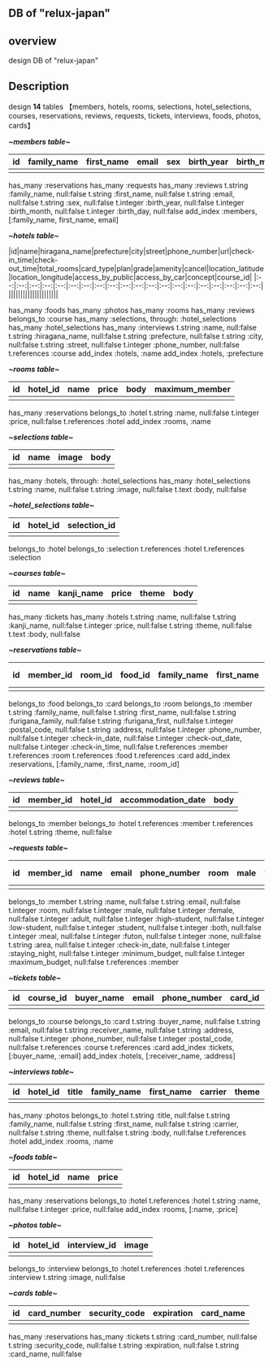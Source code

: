 **DB of "relux-japan"**
---
## overview
design DB of "relux-japan"

## **Description**
design **14** tables
【members, hotels, rooms, selections, hotel_selections, courses, reservations, reviews, requests, tickets,  interviews, foods, photos, cards】

***~members table~***

|id|family_name|first_name|email|sex|birth_year|birth_month|birth_day|postal_code|address|phone_number|password|password_confirmation|
|:--:|:--:|:--:|:--:|:--:|:--:|:--:|:--:|:--:|:--:|:--:|:--:|:--:|
||||||||||||||

has_many :reservations
has_many :requests
has_many :reviews
t.string :family_name, null:false
t.string :first_name, null:false
t.string :email, null:false
t.string :sex, null:false
t.integer :birth_year, null:false
t.integer :birth_month, null:false
t.integer :birth_day, null:false
add_index :members, [:family_name, first_name, email]

***~hotels table~***

|id|name|hiragana_name|prefecture|city|street|phone_number|url|check-in_time|check-out_time|total_rooms|card_type|plan|grade|amenity|cancel|location_latitude|location_longitude|access_by_public|access_by_car|concept|course_id|
|:--:|:--:|:--:|:--:|:--:|:--:|:--:|:--:|:--:|:--:|:--:|:--:|:--:|:--:|:--:|:--:|:--:|:--:|:--:|:--:|
|||||||||||||||||||||

has_many :foods
has_many :photos
has_many :rooms
has_many :reviews
belongs_to :course
has_many :selections, through: :hotel_selections
has_many :hotel_selections
has_many :interviews
t.string :name, null:false
t.string :hiragana_name, null:false
t.string :prefecture, null:false
t.string :city, null:false
t.string :street, null:false
t.integer :phone_number, null:false
t.references :course
add_index :hotels, :name
add_index :hotels, :prefecture

***~rooms table~***

|id|hotel_id|name|price|body|maximum_member|
|:--:|:--:|:--:|:--:|:--:|:--:|
|||||||

has_many :reservations
belongs_to :hotel
t.string :name, null:false
t.integer :price, null:false
t.references :hotel
add_index :rooms, :name

***~selections table~***

|id|name|image|body|
|:--:|:--:|:--:|:--:|
|||||

has_many :hotels, through: :hotel_selections
has_many :hotel_selections
t.string :name, null:false
t.string :image, null:false
t.text :body, null:false

***~hotel_selections table~***

|id|hotel_id|selection_id|
|:--:|:--:|:--:|
||||

belongs_to :hotel
belongs_to :selection
t.references :hotel
t.references :selection

***~courses table~***

|id|name|kanji_name|price|theme|body|
|:--:|:--:|:--:|:--:|:--:|:--:|
|||||||

has_many :tickets
has_many :hotels
t.string :name, null:false
t.string :kanji_name, null:false
t.integer :price, null:false
t.string :theme, null:false
t.text :body, null:false

***~reservations table~***

|id|member_id|room_id|food_id|family_name|first_name|furigana_family|furigana_first|postal_code|address|email|phone-number|check-in_date|check-out_date|adult_number|child_number|total_number|total_price|comment|reminder_mail|coupon|pay_type|card_id|
|:--:|:--:|:--:|:--:|:--:|:--:|:--:|:--:|:--:|:--:|:--:|:--:|:--:|:--:|:--:|:--:|:--:|:--:|:--:|:--:|:--:|:--:|:--:|
||||||||||||||||||||||

belongs_to :food
belongs_to :card
belongs_to :room
belongs_to :member
t.string :family_name, null:false
t.string :first_name, null:false
t.string :furigana_family, null:false
t.string :furigana_first, null:false
t.integer :postal_code, null:false
t.string :address, null:false
t.integer :phone_number, null:false
t.integer :check-in_date, null:false
t.integer :check-out_date, null:false
t.integer :check-in_time, null:false
t.references :member
t.references :room
t.references :food
t.references :card
add_index :reservations, [:family_name, :first_name, :room_id]

***~reviews table~***

|id|member_id|hotel_id|accommodation_date|body|
|:--:|:--:|:--:|:--:|:--:|
||||||

belongs_to :member
belongs_to :hotel
t.references :member
t.references :hotel
t.string :theme, null:false

***~requests table~***

|id|member_id|name|email|phone_number|room|male|female|adult|high_student|low_student|student|both|meal|futon|none|area|transportation|check-in_date|staying_night|minimum_budget|maximum_budget|condition|body|
|:--:|:--:|:--:|:--:|:--:|:--:|:--:|:--:|:--:|:--:|:--:|:--:|:--:|:--:|:--:|:--:|:--:|:--:|:--:|:--:|:--:|:--:|:--:|:--:|
|||||||||||||||||||||||

belongs_to :member
t.string :name, null:false
t.string :email, null:false
t.integer :room, null:false
t.integer :male, null:false
t.integer :female, null:false
t.integer :adult, null:false
t.integer :high-student, null:false
t.integer :low-student, null:false
t.integer :student, null:false
t.integer :both, null:false
t.integer :meal, null:false
t.integer :futon, null:false
t.integer :none, null:false
t.string :area, null:false
t.integer :check-in_date, null:false
t.integer :staying_night, null:false
t.integer :minimum_budget, null:false
t.integer :maximum_budget, null:false
t.references :member

***~tickets table~***

|id|course_id|buyer_name|email|phone_number|card_id|receiver_name|postal_code|address|receive_number|message|date|
|:--:|:--:|:--:|:--:|:--:|:--:|:--:|:--:|:--:|:--:|:--:|:--:|
|||||||||||||

belongs_to :course
belongs_to :card
t.string :buyer_name, null:false
t.string :email, null:false
t.string :receiver_name, null:false
t.string :address, null:false
t.integer :phone_number, null:false
t.integer :postal_code, null:false
t.references :course
t.references :card
add_index :tickets, [:buyer_name, :email]
add_index :hotels, [:receiver_name, :address]

***~interviews table~***

|id|hotel_id|title|family_name|first_name|carrier|theme|body|
|:--:|:--:|:--:|:--:|:--:|:--:|:--|:--:|
|||||||||

has_many :photos
belongs_to :hotel
t.string :title, null:false
t.string :family_name, null:false
t.string :first_name, null:false
t.string :carrier, null:false
t.string :theme, null:false
t.string :body, null:false
t.references :hotel
add_index :rooms, :name

***~foods table~***

|id|hotel_id|name|price|
|:--:|:--:|:--:|:--:|
|||||

has_many :reservations
belongs_to :hotel
t.references :hotel
t.string :name, null:false
t.integer :price, null:false
add_index :rooms, [:name, :price]

***~photos table~***

|id|hotel_id|interview_id|image|
|:--:|:--:|:--:|:--:|
|||||

belongs_to :interview
belongs_to :hotel
t.references :hotel
t.references :interview
t.string :image, null:false

***~cards table~***

|id|card_number|security_code|expiration|card_name|
|:--:|:--:|:--:|:--:|:--:|
||||||

has_many :reservations
has_many :tickets
t.string :card_number, null:false
t.string :security_code, null:false
t.string :expiration, null:false
t.string :card_name, null:false
